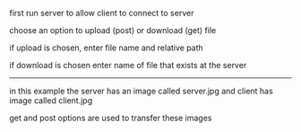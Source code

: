 first run server to allow client to connect to server

choose an option to upload (post) or download (get) file

if upload is chosen, enter file name and relative path

if download is chosen enter name of file that exists at the server

________

in this example the server has an image called server.jpg and client has image called client.jpg

get and post options are used to transfer these images